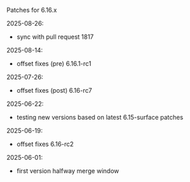 Patches for 6.16.x

2025-08-26:
- sync with pull request 1817

2025-08-14:
- offset fixes (pre) 6.16.1-rc1

2025-07-26:
- offset fixes (post) 6.16-rc7

2025-06-22:
- testing new versions based on latest 6.15-surface patches

2025-06-19:
- offset fixes 6.16-rc2

2025-06-01:
- first version halfway merge window
